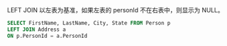 
LEFT JOIN 以左表为基准，如果左表的 personId 不在右表中，则显示为 NULL。
```sql
SELECT FirstName, LastName, City, State FROM Person p
LEFT JOIN Address a
ON p.PersonId = a.PersonId
```